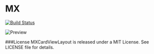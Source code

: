 # MX

[![Build Status](https://travis-ci.org/zqpmaster/MX.svg?branch=master)](https://travis-ci.org/zqpmaster/MX)

![Preview](../MXCardLayout.gif)

###License
MXCardViewLayout is released under a MIT License. See LICENSE file for details.